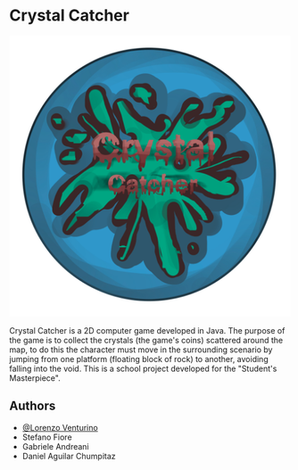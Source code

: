 # Crystal Catcher

![Logo](resources/Logo.PNG)

Crystal Catcher is a 2D computer game developed in Java. The purpose of the game is to collect the crystals (the game's coins) scattered around the map, to do this the character must move in the surrounding scenario by jumping from one platform (floating block of rock) to another, avoiding falling into the void.
This is a school project developed for the "Student's Masterpiece".

## Authors

- [@Lorenzo Venturino](https://www.github.com/loryventx99)
- Stefano Fiore
- Gabriele Andreani
- Daniel Aguilar Chumpitaz
